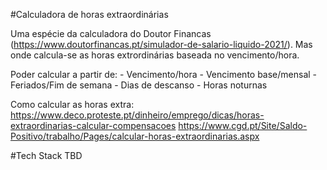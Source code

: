 #Calculadora de horas extraordinárias

Uma espécie da calculadora do Doutor Financas (https://www.doutorfinancas.pt/simulador-de-salario-liquido-2021/). Mas onde calcula-se as horas extrordinárias baseada no vencimento/hora. 

Poder calcular a partir de:
    - Vencimento/hora
    - Vencimento base/mensal
    - Feriados/Fim de semana - Dias de descanso
    - Horas noturnas


Como calcular as horas extra:
https://www.deco.proteste.pt/dinheiro/emprego/dicas/horas-extraordinarias-calcular-compensacoes
https://www.cgd.pt/Site/Saldo-Positivo/trabalho/Pages/calcular-horas-extraordinarias.aspx

#Tech Stack
TBD
